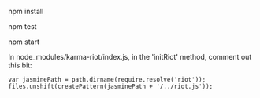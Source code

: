 npm install

npm test

npm start

In node_modules/karma-riot/index.js, in the 'initRiot' method, comment out this bit:

`var jasminePath = path.dirname(require.resolve('riot'));
files.unshift(createPattern(jasminePath + '/../riot.js'));`
